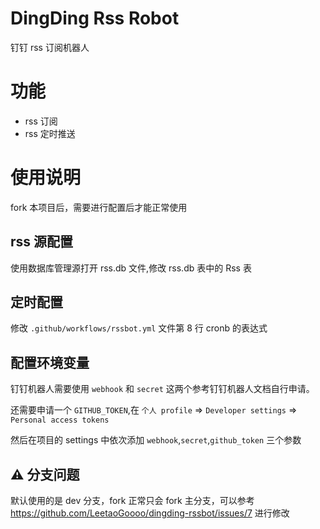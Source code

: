 # DingDing Rss Robot
钉钉 rss 订阅机器人

# 功能

- rss 订阅
- rss 定时推送

# 使用说明

fork 本项目后，需要进行配置后才能正常使用

## rss 源配置

使用数据库管理源打开 rss.db 文件,修改 rss.db 表中的 Rss 表

## 定时配置

修改 `.github/workflows/rssbot.yml` 文件第 8 行 cronb 的表达式

## 配置环境变量

钉钉机器人需要使用 `webhook` 和 `secret` 这两个参考钉钉机器人文档自行申请。

还需要申请一个 `GITHUB_TOKEN`,在 `个人 profile` => `Developer settings` => `Personal access tokens`

然后在项目的 settings 中依次添加 `webhook`,`secret`,`github_token` 三个参数

## ⚠️ 分支问题

默认使用的是 dev 分支，fork 正常只会 fork 主分支，可以参考 https://github.com/LeetaoGoooo/dingding-rssbot/issues/7 进行修改
